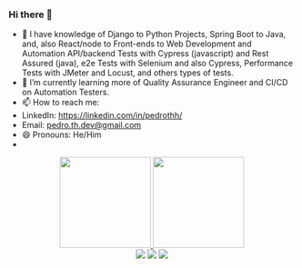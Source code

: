 ### Hi there 👋

- 🔭 I have knowledge of Django to Python Projects, Spring Boot to Java, and, also React/node to Front-ends to Web Development and Automation API/backend Tests with Cypress (javascript) and Rest Assured (java), e2e Tests with Selenium and also Cypress, Performance Tests with JMeter and Locust, and others types of tests.
- 🌱 I’m currently learning more of Quality Assurance Engineer and CI/CD on Automation Testers.
- 📫 How to reach me: 
- LinkedIn: https://linkedin.com/in/pedrothh/ 
- Email: <a href = "mailto:pedro.th.dev@gmail.com" target="_blank">pedro.th.dev@gmail.com</a>
- 😄 Pronouns: He/Him
- 
<div align="center">
  <a href="https://github.com/Pedrothh">
  <img height="160em" src="https://github-readme-stats.vercel.app/api?username=Pedrothh&show_icons=true&theme=dracula&include_all_commits=true&count_private=true"/>
    <img height="160em" src="https://github-readme-stats.vercel.app/api/top-langs/?username=Pedrothh&layout=compact&langs_count=7&theme=dracula"/> <br>
    <a href="https://instagram.com/Pedrothh" target="_blank"><img src="https://img.shields.io/badge/-Instagram-%23E4405F?style=for-the-badge&logo=instagram&logoColor=white" target="_blank"></a>
 	  <a href = "mailto:pedro.th.dev@gmail.com"><img src="https://img.shields.io/badge/-Gmail-%23333?style=for-the-badge&logo=gmail&logoColor=white" target="_blank"></a>
  <a href="https://www.linkedin.com/in/Pedrothh" target="_blank"><img src="https://img.shields.io/badge/-LinkedIn-%230077B5?style=for-the-badge&logo=linkedin&logoColor=white" target="_blank"></a> 

</div>
